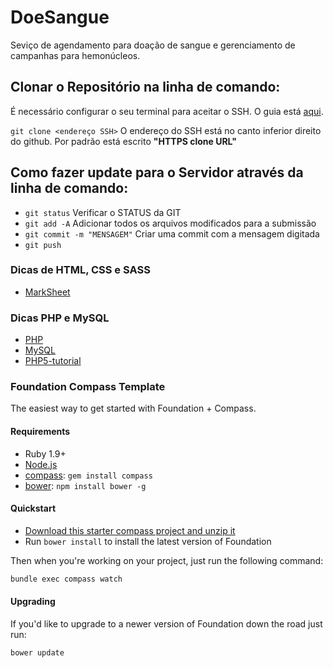 # DoeSangue
Seviço de agendamento para doação de sangue e gerenciamento de campanhas para hemonúcleos.

## Clonar o Repositório na linha de comando:
  É necessário configurar o seu terminal para aceitar o SSH. O guia está [aqui](https://help.github.com/articles/which-remote-url-should-i-use/).

  `git clone <endereço SSH>`
  O endereço do SSH está no canto inferior direito do github. Por padrão está escrito **"HTTPS clone URL"**

## Como fazer update para o Servidor através da linha de comando:
  * `git status` Verificar o STATUS da GIT
  * `git add -A` Adicionar todos os arquivos modificados para a submissão
  * `git commit -m "MENSAGEM"` Criar uma commit com a mensagem digitada
  * `git push`

### Dicas de HTML, CSS e SASS
  * [MarkSheet](http://marksheet.io/)

### Dicas PHP e MySQL
  * [PHP](http://php.net)
  * [MySQL](http://dev.mysql.com/doc/)
  * [PHP5-tutorial](http://www.php5-tutorial.com/)



### Foundation Compass Template

The easiest way to get started with Foundation + Compass.

#### Requirements

  * Ruby 1.9+
  * [Node.js](http://nodejs.org)
  * [compass](http://compass-style.org/): `gem install compass`
  * [bower](http://bower.io): `npm install bower -g`

#### Quickstart

  * [Download this starter compass project and unzip it](https://github.com/zurb/foundation-compass-template/archive/master.zip)
  * Run `bower install` to install the latest version of Foundation

Then when you're working on your project, just run the following command:

```bash
bundle exec compass watch
```

#### Upgrading

If you'd like to upgrade to a newer version of Foundation down the road just run:

```bash
bower update
```
